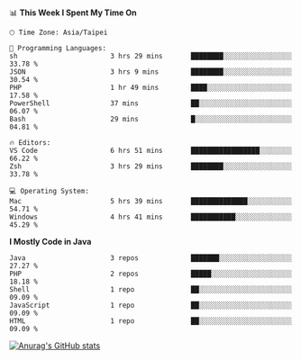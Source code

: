 <!--
<table>
  <tr>
    <td>
      <img src="./devcard.svg" alt="A dev card" width="400" hight="100%">
    </td>
    <td>
      <p>### Hi there 👋</p>
      <p>**treevel/treevel** is a ✨ _special_ ✨ repository because its `README.md` (this file) appears on your GitHub profile.</p>
      <p>Here are some ideas to get you started:</p>
      <p>- 🔭 I’m currently working on ...</p>
      <p>- 🌱 I’m currently learning ...</p>
      <p>- 👯 I’m looking to collaborate on ...</p>
      <p>- 🤔 I’m looking for help with ...</p>
      <p>- 💬 Ask me about ...</p>
      <p>- 📫 How to reach me: ...</p>
      <p>- 😄 Pronouns: ...</p>
      <p>- ⚡ Fun fact: ...</p>
    </td>
  </tr>
</table>
-->

<!--START_SECTION:waka-->
📊 **This Week I Spent My Time On** 

```text
🕑︎ Time Zone: Asia/Taipei

💬 Programming Languages: 
sh                       3 hrs 29 mins       ████████░░░░░░░░░░░░░░░░░   33.78 % 
JSON                     3 hrs 9 mins        ████████░░░░░░░░░░░░░░░░░   30.54 % 
PHP                      1 hr 49 mins        ████░░░░░░░░░░░░░░░░░░░░░   17.58 % 
PowerShell               37 mins             ██░░░░░░░░░░░░░░░░░░░░░░░   06.07 % 
Bash                     29 mins             █░░░░░░░░░░░░░░░░░░░░░░░░   04.81 % 

🔥 Editors: 
VS Code                  6 hrs 51 mins       █████████████████░░░░░░░░   66.22 % 
Zsh                      3 hrs 29 mins       ████████░░░░░░░░░░░░░░░░░   33.78 % 

💻 Operating System: 
Mac                      5 hrs 39 mins       ██████████████░░░░░░░░░░░   54.71 % 
Windows                  4 hrs 41 mins       ███████████░░░░░░░░░░░░░░   45.29 % 
```

**I Mostly Code in Java** 

```text
Java                     3 repos             ███████░░░░░░░░░░░░░░░░░░   27.27 % 
PHP                      2 repos             █████░░░░░░░░░░░░░░░░░░░░   18.18 % 
Shell                    1 repo              ██░░░░░░░░░░░░░░░░░░░░░░░   09.09 % 
JavaScript               1 repo              ██░░░░░░░░░░░░░░░░░░░░░░░   09.09 % 
HTML                     1 repo              ██░░░░░░░░░░░░░░░░░░░░░░░   09.09 % 
```




<!--END_SECTION:waka-->

<!-- GitHub Stats Card-->
[![Anurag's GitHub stats](https://github-readme-stats.vercel.app/api?username=treevel&show_icons=true&theme=monokai&count_private=true)](https://github.com/anuraghazra/github-readme-stats)
